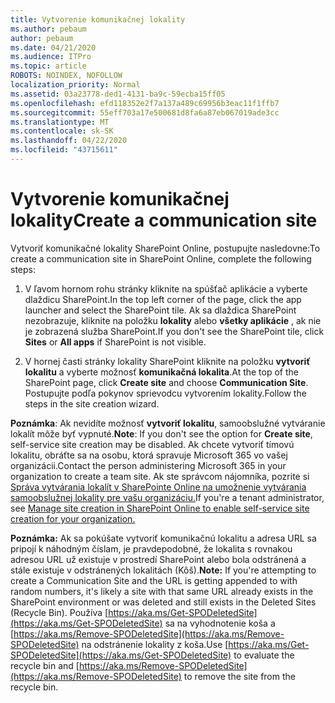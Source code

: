 ```yaml
---
title: Vytvorenie komunikačnej lokality
ms.author: pebaum
author: pebaum
ms.date: 04/21/2020
ms.audience: ITPro
ms.topic: article
ROBOTS: NOINDEX, NOFOLLOW
localization_priority: Normal
ms.assetid: 03a23778-ded1-4131-ba9c-59ecba15ff05
ms.openlocfilehash: efd118352e2f7a137a489c69956b3eac11f1ffb7
ms.sourcegitcommit: 55eff703a17e500681d8fa6a87eb067019ade3cc
ms.translationtype: MT
ms.contentlocale: sk-SK
ms.lasthandoff: 04/22/2020
ms.locfileid: "43715611"
---
```

# <a name="create-a-communication-site"></a><span data-ttu-id="7391d-102">Vytvorenie komunikačnej lokality</span><span class="sxs-lookup"><span data-stu-id="7391d-102">Create a communication site</span></span>

<span data-ttu-id="7391d-103">Vytvoriť komunikačné lokality SharePoint Online, postupujte nasledovne:</span><span class="sxs-lookup"><span data-stu-id="7391d-103">To create a communication site in SharePoint Online, complete the following steps:</span></span> 
  
1. <span data-ttu-id="7391d-104">V ľavom hornom rohu stránky kliknite na spúšťač aplikácie a vyberte dlaždicu SharePoint.</span><span class="sxs-lookup"><span data-stu-id="7391d-104">In the top left corner of the page, click the app launcher and select the SharePoint tile.</span></span> <span data-ttu-id="7391d-105">Ak sa dlaždica SharePoint nezobrazuje, kliknite na položku **lokality** alebo **všetky aplikácie** , ak nie je zobrazená služba SharePoint.</span><span class="sxs-lookup"><span data-stu-id="7391d-105">If you don't see the SharePoint tile, click **Sites** or **All apps** if SharePoint is not visible.</span></span> 
    
2. <span data-ttu-id="7391d-106">V hornej časti stránky lokality SharePoint kliknite na položku **vytvoriť lokalitu** a vyberte možnosť **komunikačná lokalita**.</span><span class="sxs-lookup"><span data-stu-id="7391d-106">At the top of the SharePoint page, click **Create site** and choose **Communication Site**.</span></span> <span data-ttu-id="7391d-107">Postupujte podľa pokynov sprievodcu vytvorením lokality.</span><span class="sxs-lookup"><span data-stu-id="7391d-107">Follow the steps in the site creation wizard.</span></span> 
    
 <span data-ttu-id="7391d-108">**Poznámka**: Ak nevidíte možnosť **vytvoriť lokalitu**, samoobslužné vytváranie lokalít môže byť vypnuté.</span><span class="sxs-lookup"><span data-stu-id="7391d-108">**Note**: If you don't see the option for **Create site**, self-service site creation may be disabled.</span></span> <span data-ttu-id="7391d-109">Ak chcete vytvoriť tímovú lokalitu, obráťte sa na osobu, ktorá spravuje Microsoft 365 vo vašej organizácii.</span><span class="sxs-lookup"><span data-stu-id="7391d-109">Contact the person administering Microsoft 365 in your organization to create a team site.</span></span> <span data-ttu-id="7391d-110">Ak ste správcom nájomníka, pozrite si [Správa vytvárania lokalít v SharePointe Online na umožnenie vytvárania samoobslužnej lokality pre vašu organizáciu.](https://go.microsoft.com/fwlink/?linkid=2018780)</span><span class="sxs-lookup"><span data-stu-id="7391d-110">If you're a tenant administrator, see [Manage site creation in SharePoint Online to enable self-service site creation for your organization.](https://go.microsoft.com/fwlink/?linkid=2018780)</span></span>
  
 <span data-ttu-id="7391d-111">**Poznámka:** Ak sa pokúšate vytvoriť komunikačnú lokalitu a adresa URL sa pripojí k náhodným číslam, je pravdepodobné, že lokalita s rovnakou adresou URL už existuje v prostredí SharePoint alebo bola odstránená a stále existuje v odstránených lokalitách (Kôš).</span><span class="sxs-lookup"><span data-stu-id="7391d-111">**Note:** If you're attempting to create a Communication Site and the URL is getting appended to with random numbers, it's likely a site with that same URL already exists in the SharePoint environment or was deleted and still exists in the Deleted Sites (Recycle Bin).</span></span> <span data-ttu-id="7391d-112">Používa [https://aka.ms/Get-SPODeletedSite](https://aka.ms/Get-SPODeletedSite) sa na vyhodnotenie koša a [https://aka.ms/Remove-SPODeletedSite](https://aka.ms/Remove-SPODeletedSite) na odstránenie lokality z koša.</span><span class="sxs-lookup"><span data-stu-id="7391d-112">Use [https://aka.ms/Get-SPODeletedSite](https://aka.ms/Get-SPODeletedSite) to evaluate the recycle bin and [https://aka.ms/Remove-SPODeletedSite](https://aka.ms/Remove-SPODeletedSite) to remove the site from the recycle bin.</span></span> 
  


